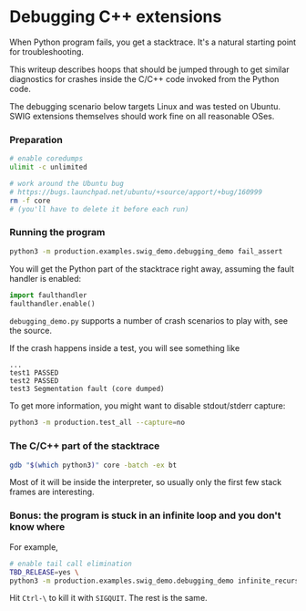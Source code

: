 # Debugging C++ extensions

When Python program fails, you get a stacktrace.
It's a natural starting point for troubleshooting.

This writeup describes hoops that should be jumped through to get
similar diagnostics for crashes inside the C/C++ code invoked from
the Python code.

The debugging scenario below targets Linux and was tested on Ubuntu.
SWIG extensions themselves should work fine on all reasonable OSes.

### Preparation

```bash
# enable coredumps
ulimit -c unlimited

# work around the Ubuntu bug
# https://bugs.launchpad.net/ubuntu/+source/apport/+bug/160999
rm -f core
# (you'll have to delete it before each run)
```

### Running the program

```bash
python3 -m production.examples.swig_demo.debugging_demo fail_assert
```

You will get the Python part of the stacktrace right away,
assuming the fault handler is enabled:
```python
import faulthandler
faulthandler.enable()
```

`debugging_demo.py` supports a number of crash scenarios to play with,
see the source.

If the crash happens inside a test, you will see something like
```
...
test1 PASSED
test2 PASSED
test3 Segmentation fault (core dumped)
```

To get more information, you might want to disable stdout/stderr capture:
```bash
python3 -m production.test_all --capture=no
```

### The C/C++ part of the stacktrace

```bash
gdb "$(which python3)" core -batch -ex bt
```

Most of it will be inside the interpreter,
so usually only the first few stack frames are interesting.

### Bonus: the program is stuck in an infinite loop and you don't know where

For example,
```bash
# enable tail call elimination
TBD_RELEASE=yes \
python3 -m production.examples.swig_demo.debugging_demo infinite_recursion
```

Hit `Ctrl-\` to kill it with `SIGQUIT`. The rest is the same.
